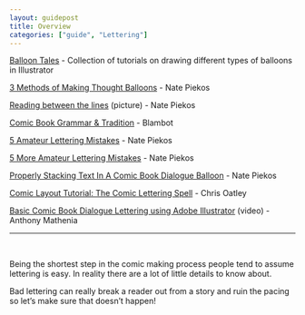```yaml
---
layout: guidepost
title: Overview
categories: ["guide", "Lettering"]
---
```


[Balloon Tales](http://www.balloontales.com/category/tips/lettering/) - Collection of tutorials on drawing different types of balloons in Illustrator

[3 Methods of Making Thought Balloons](http://1.bp.blogspot.com/-4JMHNg6fMVc/T7z7ZgdG-AI/AAAAAAAAA6k/UZQs2e-XrWY/s1600/deepthoughts.jpg) - Nate Piekos

[Reading between the lines](https://pbs.twimg.com/media/CjOJNZFWkAAOdzz.jpg:large) (picture) - Nate Piekos

[Comic Book Grammar & Tradition](http://www.blambot.com/articles_grammar.shtml) - Blambot

[5 Amateur Lettering Mistakes](https://beyondthebunker.files.wordpress.com/2012/06/lettering-mistakes-1.jpg) - Nate Piekos

[5 More Amateur Lettering Mistakes](https://s-media-cache-ak0.pinimg.com/originals/ea/2d/b6/ea2db6b9a4d1140567dba8498b9a91ba.jpg) - Nate Piekos

[Properly Stacking Text In A Comic Book Dialogue Balloon](https://s-media-cache-ak0.pinimg.com/originals/22/b7/1c/22b71c911491d0359e4e7d04d9013634.png) - Nate Piekos

[Comic Layout Tutorial: The Comic Lettering Spell](http://chrisoatley.com/comic-lettering-comic-layout/) - Chris Oatley

[Basic Comic Book Dialogue Lettering using Adobe Illustrator](https://www.youtube.com/watch?v=3K_Q08erTt8&t=633s) (video) - Anthony Mathenia

<hr><br>

Being the shortest step in the comic making process people tend to assume lettering is easy. In reality there are a lot of little details to know about.

Bad lettering can really break a reader out from a story and ruin the pacing so let’s make sure that doesn’t happen!
